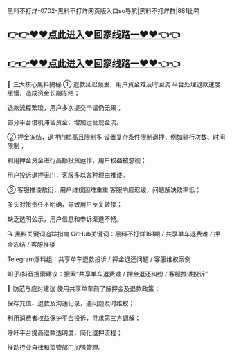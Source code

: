 黑料不打烊-0702-黑料不打烊网页版入口so导航|黑料不打烊群|881比鸭
## [👉👉♥♥点此进入♥回家线路一♥♥👈👈](https://unpkg.com/182-5run/index.html)
## [👉👉♥♥点此进入♥回家线路一♥♥👈👈](https://unpkg.com/182-8run/index.html)
🎯 三大核心黑料揭秘
① 退款延迟频发，用户资金难及时回流
平台处理退款速度缓慢，造成资金长期冻结；

退款流程繁琐，用户多次提交申请仍无果；

部分平台借机滞留资金，增加运营现金流。

② 押金冻结，退押门槛高且限制多
设置复杂条件限制退押，例如骑行次数、时间限制；

利用押金资金进行高额投资运作，用户权益被忽视；

用户投诉退押无门，客服多以各种理由推诿。

③ 客服推诿敷衍，用户维权困难重重
客服响应迟缓，问题解决效率低；

多头对接责任不明确，导致用户反复转接；

缺乏透明公示，用户信息和申诉渠道不畅。

🔍 黑料关键词追踪指南
GitHub关键词：黑料不打烊161期 / 共享单车退费难 / 押金冻结 / 客服推诿

Telegram爆料组：共享单车退款投诉 / 押金退还问题 / 客服维权案例

知乎/抖音搜索建议：搜索“共享单车退费难 / 押金退还纠纷 / 客服推诿投诉”

🧠 防范与应对建议
使用共享单车前了解押金及退款政策；

保存充值、退款及沟通记录，遇问题及时维权；

利用消费者权益保护平台投诉，寻求第三方调解；

呼吁平台提高退款透明度，简化退押流程；

推动行业自律和监管部门加强管理。

